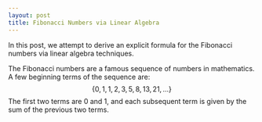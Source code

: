 ```yaml
---
layout: post
title: Fibonacci Numbers via Linear Algebra
---
```


In this post, we attempt to derive an explicit formula for the Fibonacci numbers via linear algebra techniques.

The Fibonacci numbers are a famous sequence of numbers in mathematics. A few beginning terms of the sequence are:
$$
\left\lbrace 0, 1, 1, 2, 3, 5, 8, 13, 21, ...\right\rbrace 
$$
The first two terms are 0 and 1, and each subsequent term is given by the sum of the previous two terms. 
